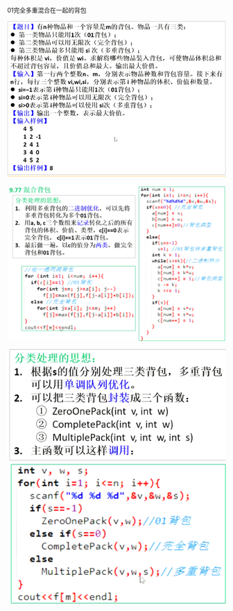 01完全多重混合在一起的背包


![image-20210305215447337.png](../../../../../images/WEBRESOURCE022fb0893907c490cfe001c54cd52144.png)

![image-20210305215814343.png](../../../../../images/WEBRESOURCE38d5464d94de313748678121a0131463.png)

![image-20210305215922121.png](../../../../../images/WEBRESOURCE7de994e87e1cfae392aa355288c6bf9d.png)